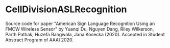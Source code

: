 # CellDivisionASLRecognition

Source code for paper "American Sign Language Recognition Using an FMCW Wireless Sensor" by Yuanqi Du, Nguyen Dang, Riley Wilkerson, Parth Pathak, Huzefa Rangwala, Jana Kosecka (2020). Accepted in Student Abstract Program of AAAI 2020.
